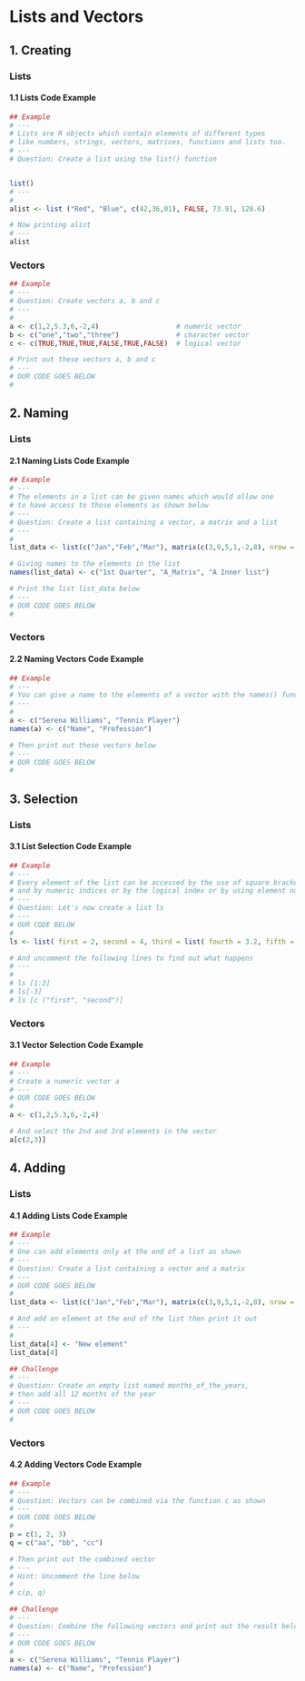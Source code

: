 
# Lists and Vectors

## 1. Creating

### Lists

#### 1.1 Lists Code Example


```R
## Example 
# ---
# Lists are R objects which contain elements of different types 
# like numbers, strings, vectors, matrices, functions and lists too.
# ---
# Question: Create a list using the list() function


list()
# ---
#
alist <- list ("Red", "Blue", c(42,36,01), FALSE, 73.91, 128.6)

# Now printing alist
# ---
alist 


```

### Vectors


```R
## Example 
# ---
# Question: Create vectors a, b and c 
# ---
# 
a <- c(1,2,5.3,6,-2,4)                   # numeric vector 
b <- c("one","two","three")              # character vector 
c <- c(TRUE,TRUE,TRUE,FALSE,TRUE,FALSE)  # logical vector

# Print out these vectors a, b and c
# ---
# OUR CODE GOES BELOW
# 


```

## 2. Naming

### Lists

#### 2.1 Naming Lists Code Example


```R
## Example 
# ---
# The elements in a list can be given names which would allow one 
# to have access to those elements as shown below
# ---
# Question: Create a list containing a vector, a matrix and a list
# ---
# 
list_data <- list(c("Jan","Feb","Mar"), matrix(c(3,9,5,1,-2,8), nrow = 2), list("green",12.3)) 

# Giving names to the elements in the list
names(list_data) <- c("1st Quarter", "A_Matrix", "A Inner list") 

# Print the list list_data below
# ---
# OUR CODE GOES BELOW
# 


```

### Vectors

#### 2.2 Naming Vectors Code Example


```R
## Example 
# ---
# You can give a name to the elements of a vector with the names() function as shown below
# ---
# 
a <- c("Serena Williams", "Tennis Player") 
names(a) <- c("Name", "Profession")

# Then print out these vectors below
# ---
# OUR CODE GOES BELOW
# 


```

## 3. Selection

### Lists

#### 3.1 List Selection Code Example


```R
## Example 
# ---
# Every element of the list can be accessed by the use of square brackets, 
# and by numeric indices or by the logical index or by using element names.:
# ---
# Question: Let's now create a list ls
# ---
# OUR CODE BELOW
# 
ls <- list( first = 2, second = 4, third = list( fourth = 3.2, fifth = 6.4 ) )

# And uncomment the following lines to find out what happens
# ---
# 
# ls [1:2]
# ls[-3]
# ls [c ("first", "second")]
```

### Vectors

#### 3.1 Vector Selection Code Example


```R
## Example
# ---
# Create a numeric vector a 
# ---
# OUR CODE GOES BELOW
# 
a <- c(1,2,5.3,6,-2,4) 

# And select the 2nd and 3rd elements in the vector
a[c(2,3)]


```

## 4. Adding

### Lists

#### 4.1 Adding Lists Code Example


```R
## Example  
# ---
# One can add elements only at the end of a list as shown
# ---
# Question: Create a list containing a vector and a matrix 
# ---
# OUR CODE GOES BELOW
# 
list_data <- list(c("Jan","Feb","Mar"), matrix(c(3,9,5,1,-2,8), nrow = 2))

# And add an element at the end of the list then print it out
# ---
# 
list_data[4] <- "New element" 
list_data[4]


```


```R
## Challenge
# ---
# Question: Create an empty list named months_of_the_years, 
# then add all 12 months of the year
# ---
# OUR CODE GOES BELOW
# 


```

### Vectors

#### 4.2 Adding Vectors Code Example


```R
## Example 
# ---
# Question: Vectors can be combined via the function c as shown
# ---
# OUR CODE GOES BELOW
# 
p = c(1, 2, 3)
q = c("aa", "bb", "cc")

# Then print out the combined vector
# ---
# Hint: Uncomment the line below
# 
# c(p, q)


```


```R
## Challenge 
# ---
# Question: Combine the following vectors and print out the result below
# ---
# OUR CODE GOES BELOW
# 
a <- c("Serena Williams", "Tennis Player") 
names(a) <- c("Name", "Profession")


```
